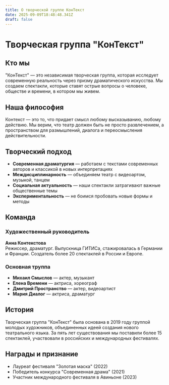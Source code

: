```yaml
---
title: О творческой группе КонТекст
date: 2025-09-09T18:48:48.341Z
draft: false
---
```


# Творческая группа "КонТекст"

## Кто мы

"КонТекст" — это независимая творческая группа, которая исследует современную реальность через призму драматического искусства. Мы создаем спектакли, которые ставят острые вопросы о человеке, обществе и времени, в котором мы живем.

## Наша философия

Контекст — это то, что придает смысл любому высказыванию, любому действию. Мы верим, что театр должен быть не просто развлечением, а пространством для размышлений, диалога и переосмысления действительности.

## Творческий подход

- **Современная драматургия** — работаем с текстами современных авторов и классикой в новых интерпретациях
- **Междисциплинарность** — объединяем театр с видеоартом, музыкой, танцем
- **Социальная актуальность** — наши спектакли затрагивают важные общественные темы
- **Экспериментальность** — не боимся пробовать новые формы и методы

## Команда

### Художественный руководитель
**Анна Контекстова**  
Режиссер, драматург. Выпускница ГИТИСа, стажировалась в Германии и Франции. Создатель более 20 спектаклей в России и Европе.

### Основная труппа
- **Михаил Смыслов** — актер, музыкант
- **Елена Времени** — актриса, хореограф  
- **Дмитрий Пространство** — актер, видеоартист
- **Мария Диалог** — актриса, драматург

## История

Творческая группа "КонТекст" была основана в 2019 году группой молодых художников, объединенных идеей создания нового театрального языка. За пять лет существования мы поставили более 15 спектаклей, участвовали в российских и международных фестивалях.

## Награды и признание

- Лауреат фестиваля "Золотая маска" (2022)
- Победитель конкурса "Современная драма" (2021)
- Участник международного фестиваля в Авиньоне (2023)

